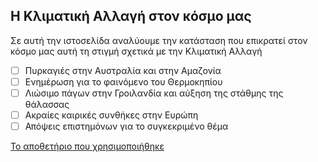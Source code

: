 ## Η Κλιματική Αλλαγή στον κόσμο μας        
Σε αυτή την ιστοσελίδα αναλύουμε την κατάσταση που επικρατεί στον κόσμο μας αυτή τη στιγμή σχετικά με την Κλιματική Αλλαγή 
- [ ] Πυρκαγιές στην Αυστραλία και στην Αμαζονία
- [ ] Ενημέρωση για το φαινόμενο του Θερμοκηπίου
- [ ] Λιώσιμο πάγων στην Γροιλανδία και αύξηση της στάθμης της θάλασσας
- [ ] Ακραίες καιρικές συνθήκες στην Ευρώπη
- [ ] Απόψεις επιστημόνων για το συγκεκριμένο θέμα

[Το αποθετήριο που χρησιμοποιήθηκε](https://gymkerc05.github.io/Nick-and-Chris/) 
